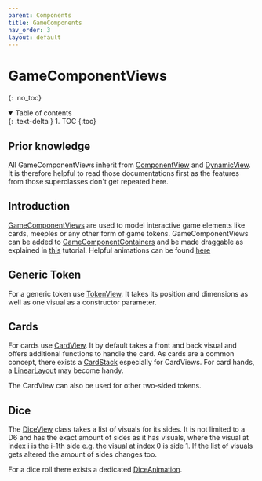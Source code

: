 ```yaml
---
parent: Components
title: GameComponents
nav_order: 3
layout: default
---
```


<!-- KDoc -->
[GameComponentDoc]: https://tudo-aqua.github.io/bgw/kotlin-docs/bgw-core/tools.aqua.bgw.components.gamecomponentviews/-game-component-view/index.html
[ContainerDoc]: https://tudo-aqua.github.io/bgw/kotlin-docs/bgw-core/tools.aqua.bgw.components.container/-game-component-container/index.html
[TokenDoc]: https://tudo-aqua.github.io/bgw/kotlin-docs/bgw-core/tools.aqua.bgw.components.gamecomponentviews/-token-view/index.html
[CardDoc]: https://tudo-aqua.github.io/bgw/kotlin-docs/bgw-core/tools.aqua.bgw.components.gamecomponentviews/-card-view/index.html
[CardStackDoc]: https://tudo-aqua.github.io/bgw/kotlin-docs/bgw-core/tools.aqua.bgw.components.container/-card-stack/index.html
[LinearLayoutDoc]: https://tudo-aqua.github.io/bgw/kotlin-docs/bgw-core/tools.aqua.bgw.components.container/-linear-layout/index.html
[DiceDoc]: https://tudo-aqua.github.io/bgw/kotlin-docs/bgw-core/tools.aqua.bgw.components.gamecomponentviews/-dice-view/index.html
[DiceAnimationDoc]: https://tudo-aqua.github.io/bgw/kotlin-docs/bgw-core/tools.aqua.bgw.animation/-dice-animation/index.html

<!-- GH-Pages Doc -->
[ComponentViewDoc]: https://tudo-aqua.github.io/bgw/components/componentview/componentview.html
[DynamicView]: https://tudo-aqua.github.io/bgw/components/dynamiccomponentview/dynamiccomponentview.html
[DnDDoc]: https://tudo-aqua.github.io/bgw/concepts/drag-and-drop/DragAndDropExample.html
[AnimationDoc]: https://tudo-aqua.github.io/bgw/concepts/animations/Animations.html

<!-- Start Page -->
# GameComponentViews

{: .no_toc}
<details open markdown="block">
  <summary>
    Table of contents
  </summary>
  {: .text-delta }
1. TOC
{:toc}
</details>

## Prior knowledge
All GameComponentViews inherit from [ComponentView][ComponentViewDoc] and [DynamicView][DynamicView].
It is therefore helpful to read those documentations first as the features from those superclasses don't get repeated here.

## Introduction
[GameComponentViews][GameComponentDoc] are used to model interactive game elements like cards, meeples or any other 
form of game tokens.
GameComponentViews can be added to [GameComponentContainers][ContainerDoc] and be made draggable as explained in 
[this][DnDDoc] tutorial.
Helpful animations can be found [here][AnimationDoc]

## Generic Token
For a generic token use [TokenView][TokenDoc]. It takes its position and dimensions as well as one visual as 
a constructor parameter.

## Cards
For cards use [CardView][CardDoc]. It by default takes a front and back visual and offers additional functions to handle
the card.
As cards are a common concept, there exists a [CardStack][CardStackDoc] especially for CardViews.
For card hands, a [LinearLayout][LinearLayoutDoc] may become handy.

The CardView can also be used for other two-sided tokens.

## Dice
The [DiceView][DiceDoc] class takes a list of visuals for its sides. 
It is not limited to a D6 and has the exact amount of sides as it has visuals, where the visual at index i is the i-1th 
side e.g. the visual at index 0 is side 1.
If the list of visuals gets altered the amount of sides changes too.

For a dice roll there exists a dedicated [DiceAnimation][DiceAnimationDoc].